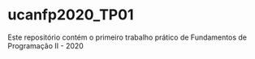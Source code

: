 # ucanfp2020_TP01
Este repositório contém o primeiro trabalho prático de Fundamentos de Programação II - 2020
